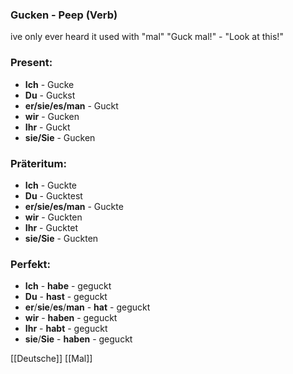 ### Gucken - Peep   (Verb)

ive only ever heard it used with "mal"
"Guck mal!" - "Look at this!"

### Present:
* **Ich** - Gucke
* **Du** - Guckst
* **er/sie/es/man** - Guckt
* **wir** - Gucken
* **Ihr** - Guckt
* **sie/Sie** - Gucken


### Präteritum:
* **Ich** - Guckte
* **Du** - Gucktest
* **er/sie/es/man** - Guckte
* **wir** - Guckten
* **Ihr** - Gucktet
* **sie/Sie** - Guckten



### Perfekt:
* **Ich** - **habe** - geguckt
* **Du** - **hast** - geguckt
* **er**/**sie**/**es**/**man** - **hat** - geguckt
* **wir** - **haben** - geguckt
* **Ihr** - **habt** - geguckt
* **sie**/**Sie** - **haben** - geguckt



[[Deutsche]]
[[Mal]]